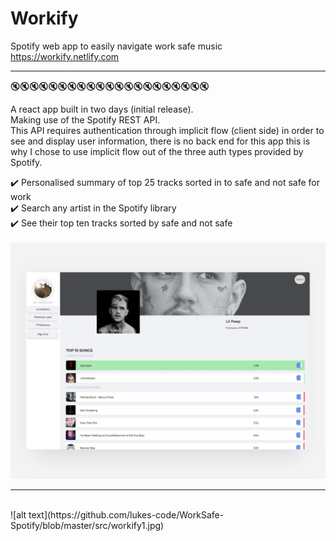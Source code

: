 # Workify
Spotify web app to easily navigate work safe music<br />
https://workify.netlify.com<br />

____________________________________________________
🔇🔇🔇🔇🔇🔇🔇🔇🔇🔇🔇🔇🔇🔇🔇🔇🔇🔇🔇🔇🔇

A react app built in two days (initial release).<br />
Making use of the Spotify REST API.<br />
This API requires authentication through implicit flow (client side) in order to see and display user information, there is no back end for this app this is why I chose to use implicit flow out of the three auth types provided by Spotify.<br />

✔️ Personalised summary of top 25 tracks sorted in to safe and not safe for work<br />
✔️ Search any artist in the Spotify library<br />
✔️ See their top ten tracks sorted by safe and not safe<br />
<br />
![alt text](https://github.com/lukes-code/WorkSafe-Spotify/blob/master/src/workify-mockup.jpg)
<br/>
____________________________________________________
</br>
![alt text](https://github.com/lukes-code/WorkSafe-Spotify/blob/master/src/workify1.jpg)
